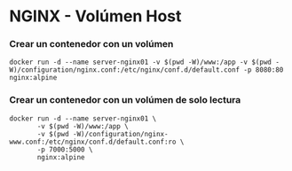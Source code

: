 # NGINX - Volúmen Host

### Crear un contenedor con un volúmen

```
docker run -d --name server-nginx01 -v $(pwd -W)/www:/app -v $(pwd -W)/configuration/nginx.conf:/etc/nginx/conf.d/default.conf -p 8080:80 nginx:alpine
```

### Crear un contenedor con un volúmen de solo lectura

```
docker run -d --name server-nginx01 \
       -v $(pwd -W)/www:/app \
       -v $(pwd -W)/configuration/nginx-www.conf:/etc/nginx/conf.d/default.conf:ro \
       -p 7000:5000 \
       nginx:alpine
```
